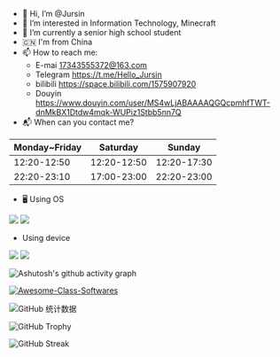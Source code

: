 - 👋 Hi, I’m @Jursin
- 👀 I’m interested in Information Technology, Minecraft
- 🌱 I’m currently a senior high school student
- 🇨🇳 I'm from China
- 📫 How to reach me:
  - E-mai 17343555372@163.com
  - Telegram https://t.me/Hello_Jursin
  - bilibili https://space.bilibili.com/1575907920
  - Douyin https://www.douyin.com/user/MS4wLjABAAAAQGQcpmhfTWT-dnMkBX1Dtdw4mqk-WUPiz1Stbb5nn7Q
- 📬 When can you contact me?

| **Monday~Friday** | **Saturday** | **Sunday** |
| - | - | - |
| 12:20-12:50 | 12:20-12:50 | 12:20-17:30 |
| 22:20-23:10 | 17:00-23:00 | 22:20-23:00 |

- 🖥 Using OS

![](https://img.shields.io/badge/Android-3DDC84?style=flat&logo=android&logoColor=white)
![](https://img.shields.io/badge/Windows-0078D6?style=flat)

- Using device

![](https://img.shields.io/badge/Redmi_Note_9-%23FF7E00?style=flat&logo=xiaomi&logoColor=white)
![](https://img.shields.io/badge/IdeaPad_15_ALC7-%23DA0807?style=flat&logo=lenovo&logoColor=white)

![Ashutosh's github activity graph](https://github-readme-activity-graph.vercel.app/graph?username=Jursin&theme=github-compact)

[![Awesome-Class-Softwares](https://github-readme-stats.vercel.app/api/pin/?username=Jursin&repo=Awesome-Class-Softwares)](https://github.com/Jursin/Awesome-Class-Softwares)

![GitHub 统计数据](https://github-readme-stats.vercel.app/api?username=Jursin&&show=reviews,discussions_started,discussions_answered,prs_merged,prs_merged_percentage&show_icons=true&include_all_commits=true&custom_title=Jursin的%20GitHub%20统计数据！&number_format=long&theme=gradient)

![GitHub Trophy](https://github-profile-trophy.vercel.app/?username=Jursin)

![GitHub Streak](https://github-readme-streak-stats.herokuapp.com/?user=Jursin)
